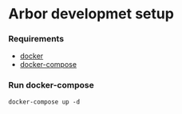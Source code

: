 # Arbor developmet setup

### Requirements 

- [docker](https://docs.docker.com/install/)
- [docker-compose](https://docs.docker.com/compose/install/)

### Run docker-compose


```
docker-compose up -d
```